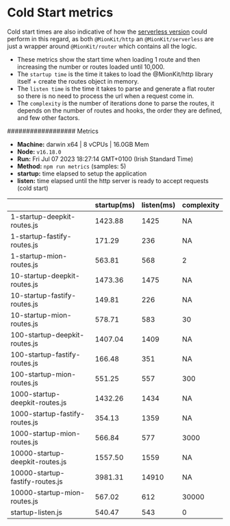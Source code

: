 # Cold Start metrics

Cold start times are also indicative of how the [serverless version](https://github.com/MionKit/mion/tree/master/packages/serverless) could perform in this regard, as both `@MionKit/http` an `@MionKit/serverless` are just a wrapper around `@MionKit/router` which contains all the logic.

- These metrics show the start time when loading 1 route and then increasing the number or routes loaded until 10,000.
- The `startup time` is the time it takes to load the @MionKit/http library itself + create the routes object in memory.
- The `listen time` is the time it takes to parse and generate a flat router so there is no need to process the url when a request come in.
- The `complexity` is the number of iterations done to parse the routes, it depends on the number of routes and hooks, the order they are defined, and few other factors.

################## Metrics

- **Machine:** darwin x64 | 8 vCPUs | 16.0GB Mem
- **Node:** `v16.18.0`
- **Run:** Fri Jul 07 2023 18:27:14 GMT+0100 (Irish Standard Time)
- **Method:** `npm run metrics` (samples: 5)
- **startup:** time elapsed to setup the application
- **listen:** time elapsed until the http server is ready to accept requests (cold start)

|                                 | startup(ms) | listen(ms) | complexity |
| ------------------------------- | ----------- | ---------- | ---------- |
| 1-startup-deepkit-routes.js     | 1423.88     | 1425       | NA         |
| 1-startup-fastify-routes.js     | 171.29      | 236        | NA         |
| 1-startup-mion-routes.js        | 563.81      | 568        | 2          |
| 10-startup-deepkit-routes.js    | 1473.36     | 1475       | NA         |
| 10-startup-fastify-routes.js    | 149.81      | 226        | NA         |
| 10-startup-mion-routes.js       | 578.71      | 583        | 30         |
| 100-startup-deepkit-routes.js   | 1407.04     | 1409       | NA         |
| 100-startup-fastify-routes.js   | 166.48      | 351        | NA         |
| 100-startup-mion-routes.js      | 551.25      | 557        | 300        |
| 1000-startup-deepkit-routes.js  | 1432.26     | 1434       | NA         |
| 1000-startup-fastify-routes.js  | 354.13      | 1359       | NA         |
| 1000-startup-mion-routes.js     | 566.84      | 577        | 3000       |
| 10000-startup-deepkit-routes.js | 1557.50     | 1559       | NA         |
| 10000-startup-fastify-routes.js | 3981.31     | 14910      | NA         |
| 10000-startup-mion-routes.js    | 567.02      | 612        | 30000      |
| startup-listen.js               | 540.47      | 543        | 0          |
